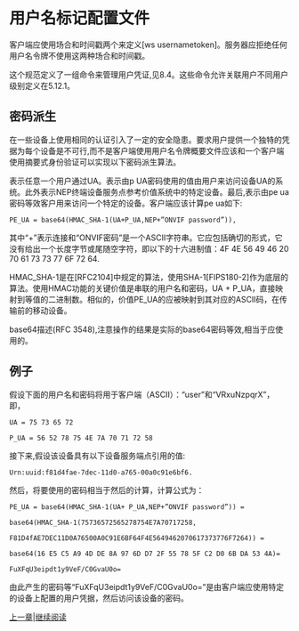 # 用户名标记配置文件

客户端应使用场合和时间戳两个来定义[ws usernametoken]。服务器应拒绝任何用户名令牌不使用这两种场合和时间戳。

这个规范定义了一组命令来管理用户凭证,见8.4。这些命令允许关联用户不同用户级别定义在5.12.1。

## 密码派生

在一些设备上使用相同的认证引入了一定的安全隐患。要求用户提供一个独特的凭据为每个设备是不可行,而不是客户端使用用户名令牌概要文件应该和一个客户端使用摘要式身份验证可以实现以下密码派生算法。

表示任意一个用户通过UA。表示由p UA密码使用的值由用户来访问设备UA的系统。此外表示NEP终端设备服务点参考价值系统中的特定设备。最后,表示由pe ua密码等效客户用来访问一个特定的设备。客户端应该计算pe ua如下:

	PE_UA = base64(HMAC_SHA-1(UA+P_UA,NEP+”ONVIF password”)),

其中“+”表示连接和“ONVIF密码”是一个ASCII字符串。它应包括确切的形式，它没有给出一个长度字节或尾随空字符，即以下的十六进制值：4F 4E 56 49 46 20 70 61 73 73 77 6F 72 64.

HMAC_SHA-1是在[RFC2104]中规定的算法，使用SHA-1[FIPS180-2]作为底层的算法。使用HMAC功能的关键价值是串联的用户名和密码，UA + P_UA，直接映射到等值的二进制数。相似的，价值PE_UA的应被映射到其对应的ASCII码，在传输前的移动设备。

base64描述(RFC 3548),注意操作的结果是实际的base64密码等效,相当于应使用的。

## 例子

假设下面的用户名和密码将用于客户端（ASCII）：“user”和“VRxuNzpqrX”，即，

	UA = 75 73 65 72

	P_UA = 56 52 78 75 4E 7A 70 71 72 58

接下来,假设该设备具有以下设备服务端点引用的值:

	Urn:uuid:f81d4fae-7dec-11d0-a765-00a0c91e6bf6.

然后，将要使用的密码相当于然后的计算，计算公式为：

	PE_UA = base64(HMAC_SHA-1(UA+ P_UA,NEP+”ONVIF password”)) =

	base64(HMAC_SHA-1(75736572565278754E7A70717258,

	F81D4fAE7DEC11D0A76500A0C91E6BF64F4E5649462070617373776F7264)) =

	base64(16 E5 C5 A9 4D DE 8A 97 6D D7 2F 55 78 5F C2 D0 6B DA 53 4A)=

	FuXFqU3eipdt1y9VeF/C0GvaU0o=
	
由此产生的密码等“FuXFqU3eipdt1y9VeF/C0GvaU0o=”是由客户端应使用特定的设备上配置的用户凭据，然后访问该设备的密码。



[上一章](05.12.01.md)|[继续阅读](05.13.md)